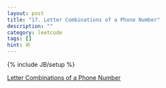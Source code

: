 ```yaml
---
layout: post
title: "17. Letter Combinations of a Phone Number"
description: ""
category: leetcode
tags: []
hint: 补
---
```

{% include JB/setup %}

[Letter Combinations of a Phone Number](https://leetcode.com/problems/letter-combinations-of-a-phone-number)